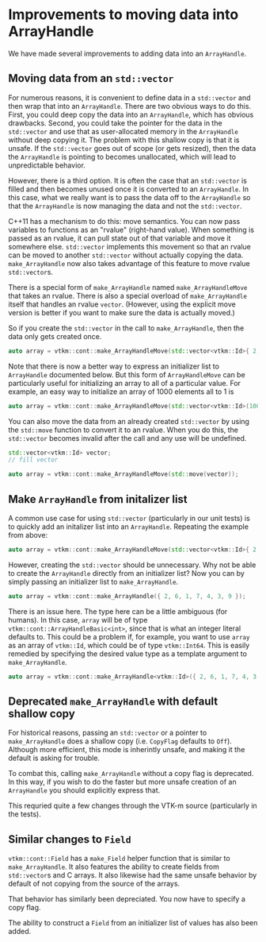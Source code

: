 # Improvements to moving data into ArrayHandle

We have made several improvements to adding data into an `ArrayHandle`.

## Moving data from an `std::vector`

For numerous reasons, it is convenient to define data in a `std::vector`
and then wrap that into an `ArrayHandle`. There are two obvious ways to do
this. First, you could deep copy the data into an `ArrayHandle`, which has
obvious drawbacks. Second, you could take the pointer for the data in the
`std::vector` and use that as user-allocated memory in the `ArrayHandle`
without deep copying it. The problem with this shallow copy is that it is
unsafe. If the `std::vector` goes out of scope (or gets resized), then the
data the `ArrayHandle` is pointing to becomes unallocated, which will lead
to unpredictable behavior.

However, there is a third option. It is often the case that an
`std::vector` is filled and then becomes unused once it is converted to an
`ArrayHandle`. In this case, what we really want is to pass the data off to
the `ArrayHandle` so that the `ArrayHandle` is now managing the data and
not the `std::vector`.

C++11 has a mechanism to do this: move semantics. You can now pass
variables to functions as an "rvalue" (right-hand value). When something is
passed as an rvalue, it can pull state out of that variable and move it
somewhere else. `std::vector` implements this movement so that an rvalue
can be moved to another `std::vector` without actually copying the data.
`make_ArrayHandle` now also takes advantage of this feature to move rvalue
`std::vector`s.

There is a special form of `make_ArrayHandle` named `make_ArrayHandleMove`
that takes an rvalue. There is also a special overload of
`make_ArrayHandle` itself that handles an rvalue `vector`. (However, using
the explicit move version is better if you want to make sure the data is
actually moved.)

So if you create the `std::vector` in the call to `make_ArrayHandle`, then
the data only gets created once.

``` cpp
auto array = vtkm::cont::make_ArrayHandleMove(std::vector<vtkm::Id>{ 2, 6, 1, 7, 4, 3, 9 });
```

Note that there is now a better way to express an initializer list to
`ArrayHandle` documented below. But this form of `ArrayHandleMove` can be
particularly useful for initializing an array to all of a particular value.
For example, an easy way to initialize an array of 1000 elements all to 1
is

``` cpp
auto array = vtkm::cont::make_ArrayHandleMove(std::vector<vtkm::Id>(1000, 1));
```

You can also move the data from an already created `std::vector` by using
the `std::move` function to convert it to an rvalue. When you do this, the
`std::vector` becomes invalid after the call and any use will be undefined.

``` cpp
std::vector<vtkm::Id> vector;
// fill vector

auto array = vtkm::cont::make_ArrayHandleMove(std::move(vector));
```

## Make `ArrayHandle` from initalizer list

A common use case for using `std::vector` (particularly in our unit tests)
is to quickly add an initalizer list into an `ArrayHandle`. Repeating the
example from above:

``` cpp
auto array = vtkm::cont::make_ArrayHandleMove(std::vector<vtkm::Id>{ 2, 6, 1, 7, 4, 3, 9 });
```

However, creating the `std::vector` should be unnecessary. Why not be able
to create the `ArrayHandle` directly from an initializer list? Now you can
by simply passing an initializer list to `make_ArrayHandle`.

``` cpp
auto array = vtkm::cont::make_ArrayHandle({ 2, 6, 1, 7, 4, 3, 9 });
```

There is an issue here. The type here can be a little ambiguous (for
humans). In this case, `array` will be of type
`vtkm::cont::ArrayHandleBasic<int>`, since that is what an integer literal
defaults to. This could be a problem if, for example, you want to use
`array` as an array of `vtkm::Id`, which could be of type `vtkm::Int64`.
This is easily remedied by specifying the desired value type as a template
argument to `make_ArrayHandle`.

``` cpp
auto array = vtkm::cont::make_ArrayHandle<vtkm::Id>({ 2, 6, 1, 7, 4, 3, 9 });
```

## Deprecated `make_ArrayHandle` with default shallow copy

For historical reasons, passing an `std::vector` or a pointer to
`make_ArrayHandle` does a shallow copy (i.e. `CopyFlag` defaults to `Off`).
Although more efficient, this mode is inherintly unsafe, and making it the
default is asking for trouble.

To combat this, calling `make_ArrayHandle` without a copy flag is
deprecated. In this way, if you wish to do the faster but more unsafe
creation of an `ArrayHandle` you should explicitly express that.

This requried quite a few changes through the VTK-m source (particularly in
the tests).

## Similar changes to `Field`

`vtkm::cont::Field` has a `make_Field` helper function that is similar to
`make_ArrayHandle`. It also features the ability to create fields from
`std::vector`s and C arrays. It also likewise had the same unsafe behavior
by default of not copying from the source of the arrays.

That behavior has similarly been depreciated. You now have to specify a
copy flag.

The ability to construct a `Field` from an initializer list of values has
also been added.

